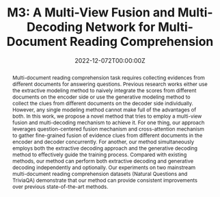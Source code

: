 ---
title: 'M3: A Multi-View Fusion and Multi-Decoding Network for Multi-Document Reading Comprehension'

# Authors
# If you created a profile for a user (e.g. the default `admin` user), write the username (folder name) here
# and it will be replaced with their full name and linked to their profile.
authors:
  - Liang Wen
  - Houfeng Wang
  - Yingwei Luo
  - Xiaolin Wang
# # Author notes (optional)
# author_notes:
#   - 'Equal contribution'
#   - 'Equal contribution'

date: '2022-12-072T00:00:00Z'
doi: ''

# Schedule page publish date (NOT publication's date).
publishDate: '2022-12-07T00:00:00Z'

# Publication type.
# Accepts a single type but formatted as a YAML list (for Hugo requirements).
# Enter a publication type from the CSL standard.
publication_types: ['paper-conference']

# Publication name and optional abbreviated publication name.
publication: In *Empirical Methods in Natural Language Processing*
publication_short: In *EMNLP 22*

abstract: 'Multi-document reading comprehension task requires collecting evidences from different documents for answering questions. Previous research works either use the extractive modeling method to naively integrate the scores from different documents on the encoder side or use the generative modeling method to collect the clues from different documents on the decoder side individually. However, any single modeling method cannot make full of the advantages of both. In this work, we propose a novel method that tries to employ a multi-view fusion and multi-decoding mechanism to achieve it. For one thing, our approach leverages question-centered fusion mechanism and cross-attention mechanism to gather fine-grained fusion of evidence clues from different documents in the encoder and decoder concurrently. For another, our method simultaneously employs both the extractive decoding approach and the generative decoding method to effectively guide the training process. Compared with existing methods, our method can perform both extractive decoding and generative decoding independently and optionally. Our experiments on two mainstream multi-document reading comprehension datasets (Natural Questions and TriviaQA) demonstrate that our method can provide consistent improvements over previous state-of-the-art methods.'

# Summary. An optional shortened abstract.
summary: ''

tags: []

# Display this page in the Featured widget?
featured: true

# Custom links (uncomment lines below)
# links:
# - name: Custom Link
#   url: http://example.org

url_pdf: 'https://aclanthology.org/2022.emnlp-main.94.pdf'
url_code: ''
url_dataset: ''
url_poster: ''
url_project: ''
url_slides: ''
url_source: ''
url_video: ''

# Featured image
# To use, add an image named `featured.jpg/png` to your page's folder.
# image:
#   caption: 'Image credit: [**Unsplash**](https://unsplash.com/photos/pLCdAaMFLTE)'
#   focal_point: ''
#   preview_only: false

# Associated Projects (optional).
#   Associate this publication with one or more of your projects.
#   Simply enter your project's folder or file name without extension.
#   E.g. `internal-project` references `content/project/internal-project/index.md`.
#   Otherwise, set `projects: []`.
# projects:
#   - example

# Slides (optional).
#   Associate this publication with Markdown slides.
#   Simply enter your slide deck's filename without extension.
#   E.g. `slides: "example"` references `content/slides/example/index.md`.
#   Otherwise, set `slides: ""`.
# slides: example
---